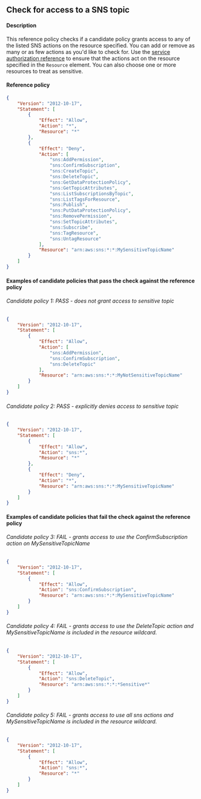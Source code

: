 ## Check for access to a SNS topic

#### Description

This reference policy checks if a candidate policy grants access to any of the listed SNS actions on the resource specified. You can add or remove as many or as few actions as you'd like to check for. Use the [service authorization reference](https://docs.aws.amazon.com/service-authorization/latest/reference/reference_policies_actions-resources-contextkeys.html) to ensure that the actions act on the resource specified in the ```Resource``` element.  You can also choose one or more resources to treat as sensitive.


#### Reference policy
```json
{
    "Version": "2012-10-17",
    "Statement": [
        {
            "Effect": "Allow",
            "Action": "*",
            "Resource": "*"
        },
        {
            "Effect": "Deny",
            "Action": [
                "sns:AddPermission",
                "sns:ConfirmSubscription",
                "sns:CreateTopic",
                "sns:DeleteTopic",
                "sns:GetDataProtectionPolicy",
                "sns:GetTopicAttributes",
                "sns:ListSubscriptionsByTopic",
                "sns:ListTagsForResource",
                "sns:Publish",
                "sns:PutDataProtectionPolicy",
                "sns:RemovePermission",
                "sns:SetTopicAttributes",
                "sns:Subscribe",
                "sns:TagResource",
                "sns:UntagResource"
            ],
            "Resource": "arn:aws:sns:*:*:MySensitiveTopicName"
        }
    ]
}
```

#### Examples of candidate policies that pass the check against the reference policy

###### Candidate policy 1: PASS - does not grant access to sensitive topic
```json
{
	"Version": "2012-10-17",
	"Statement": [
		{
			"Effect": "Allow",
			"Action": [
				"sns:AddPermission",
				"sns:ConfirmSubscription",
				"sns:DeleteTopic"
			],
			"Resource": "arn:aws:sns:*:*:MyNotSensitiveTopicName"
		}
	]
}
```

###### Candidate policy 2: PASS - explicitly denies access to sensitive topic
```json
{
	"Version": "2012-10-17",
	"Statement": [
		{
			"Effect": "Allow",
			"Action": "sns:*",
			"Resource": "*"
		}, 
		{
			"Effect": "Deny",
			"Action": "*",
			"Resource": "arn:aws:sns:*:*:MySensitiveTopicName"
		}
	]
}
```

#### Examples of candidate policies that fail the check against the reference policy

###### Candidate policy 3: FAIL - grants access to use the ConfirmSubscription action on MySensitiveTopicName
```json
{
	"Version": "2012-10-17",
	"Statement": [
		{
			"Effect": "Allow",
			"Action": "sns:ConfirmSubscription",
			"Resource": "arn:aws:sns:*:*:MySensitiveTopicName"
		}
	]
}
```

###### Candidate policy 4: FAIL - grants access to use the DeleteTopic action and MySensitiveTopicName is included in the resource wildcard.
```json
{
	"Version": "2012-10-17",
	"Statement": [
		{
			"Effect": "Allow",
			"Action": "sns:DeleteTopic",
			"Resource": "arn:aws:sns:*:*:*Sensitive*"
		}
	]
}
```

###### Candidate policy 5: FAIL - grants access to use all sns actions and MySensitiveTopicName is included in the resource wildcard.
```json
{
	"Version": "2012-10-17",
	"Statement": [
		{
			"Effect": "Allow",
			"Action": "sns:*",
			"Resource": "*"
		}
	]
}
```
